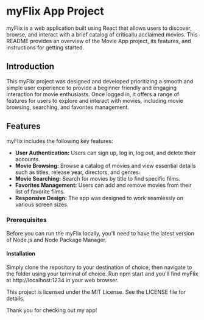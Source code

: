# myFlix App Project
myFlix is a web application built using React that allows users to discover, browse, and interact with a brief catalog of criticallu acclaimed movies. This README provides an overview of the Movie App project, its features, and instructions for getting started.

## Introduction
This myFlix project was designed and developed prioritizing a smooth and simple user experience to provide a beginner friendly and engaging interaction for movie enthusiasts. Once logged in, it offers a range of features for users to explore and interact with movies, including movie browsing, searching, and favorites management.

## Features
myFlix includes the following key features:
- **User Authentication:** Users can sign up, log in, log out, and delete their accounts.
- **Movie Browsing:** Browse a catalog of movies and view essential details such as titles, release year, directors, and genres.
- **Movie Searching:** Search for movies by title to find specific films.
- **Favorites Management:** Users can add and remove movies from their list of favorite films.
- **Responsive Design:** The app was designed to work seamlessly on various screen sizes.

### Prerequisites
Before you can run the myFlix locally, you'll need to have the latest version of Node.js and Node Package Manager.

#### Installation
Simply clone the repository to your destination of choice, then navigate to the folder using your terminal of choice. Run npm start and you'll find myFlix at http://localhost:1234 in your web browser.

This project is licensed under the MIT License. See the LICENSE file for details.

Thank you for checking out my app!
